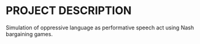# PROJECT DESCRIPTION

Simulation of oppressive language as performative speech act using Nash bargaining games.
